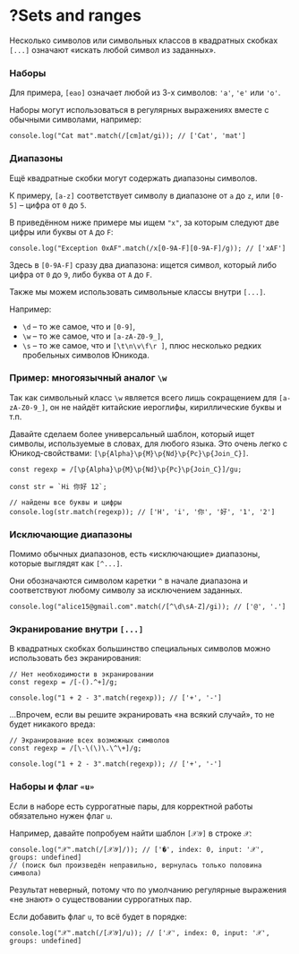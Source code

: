 # ?Sets and ranges

Несколько символов или символьных классов в квадратных скобках `[...]` означают «искать любой символ из заданных».

### Наборы

Для примера, `[eao]` означает любой из 3-х символов: `'a'`, `'e'` или `'o'`.

Наборы могут использоваться в регулярных выражениях вместе с обычными символами, например:

~~~
console.log("Cat mat".match(/[cm]at/gi)); // ['Cat', 'mat']
~~~

### Диапазоны

Ещё квадратные скобки могут содержать диапазоны символов.

К примеру, `[a-z]` соответствует символу в диапазоне от `a` до `z`, или `[0-5]` – цифра от `0` до `5`.

В приведённом ниже примере мы ищем `"x"`, за которым следуют две цифры или буквы от `A` до `F`:

~~~
console.log("Exception 0xAF".match(/x[0-9A-F][0-9A-F]/g)); // ['xAF']
~~~

Здесь в `[0-9A-F]` сразу два диапазона: ищется символ, который либо цифра от `0` до `9`, либо буква от `A` до `F`.

Также мы можем использовать символьные классы внутри `[...]`.

Например:

* `\d` – то же самое, что и `[0-9]`,
* `\w` – то же самое, что и `[a-zA-Z0-9_]`,
* `\s` – то же самое, что и `[\t\n\v\f\r ]`, плюс несколько редких пробельных символов Юникода.

### Пример: многоязычный аналог `\w`

Так как символьный класс `\w` является всего лишь сокращением для `[a-zA-Z0-9_]`, он не найдёт китайские иероглифы, кириллические буквы и т.п.

Давайте сделаем более универсальный шаблон, который ищет символы, используемые в словах, для любого языка. Это очень легко с Юникод-свойствами: `[\p{Alpha}\p{M}\p{Nd}\p{Pc}\p{Join_C}]`.

~~~
const regexp = /[\p{Alpha}\p{M}\p{Nd}\p{Pc}\p{Join_C}]/gu;

const str = `Hi 你好 12`;

// найдены все буквы и цифры
console.log(str.match(regexp)); // ['H', 'i', '你', '好', '1', '2']
~~~

### Исключающие диапазоны

Помимо обычных диапазонов, есть «исключающие» диапазоны, которые выглядят как `[^...]`.

Они обозначаются символом каретки `^` в начале диапазона и соответствуют любому символу за исключением заданных.

~~~
console.log("alice15@gmail.com".match(/[^\d\sA-Z]/gi)); // ['@', '.']
~~~

### Экранирование внутри `[...]`

В квадратных скобках большинство специальных символов можно использовать без экранирования:

~~~
// Нет необходимости в экранировании
const regexp = /[-().^+]/g;

console.log("1 + 2 - 3".match(regexp)); // ['+', '-']
~~~

...Впрочем, если вы решите экранировать «на всякий случай», то не будет никакого вреда:

~~~
// Экранирование всех возможных символов
const regexp = /[\-\(\)\.\^\+]/g;

console.log("1 + 2 - 3".match(regexp)); // ['+', '-']
~~~

### Наборы и флаг `«u»`

Если в наборе есть суррогатные пары, для корректной работы обязательно нужен флаг `u`.

Например, давайте попробуем найти шаблон `[𝒳𝒴]` в строке `𝒳`:

~~~
console.log("𝒳".match(/[𝒳𝒴]/)); // ['�', index: 0, input: '𝒳', groups: undefined]
// (поиск был произведён неправильно, вернулась только половина символа)
~~~

Результат неверный, потому что по умолчанию регулярные выражения «не знают» о существовании суррогатных пар.

Если добавить флаг `u`, то всё будет в порядке:

~~~
console.log("𝒳".match(/[𝒳𝒴]/u)); // ['𝒳', index: 0, input: '𝒳', groups: undefined]
~~~
